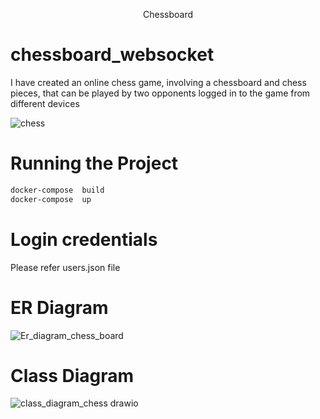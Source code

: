 <p align="center">
  <p align="center">

  </p>
  <p align="center">
    Chessboard
  </p>
</p>

# chessboard_websocket
I have created an online chess game, involving a chessboard and chess pieces, that can be played by two opponents logged in to the game from different devices

![chess](https://user-images.githubusercontent.com/81521780/208849177-2b3717bf-1af7-4fac-a4db-ec0d82215e79.png)


# Running the Project

```bash
docker-compose  build
docker-compose  up
```
# Login credentials

Please refer users.json file

# ER Diagram
![Er_diagram_chess_board](https://user-images.githubusercontent.com/81521780/208927039-947da2d4-fbbd-430f-9a41-7b91b1d635df.png)

# Class Diagram
![class_diagram_chess drawio](https://user-images.githubusercontent.com/81521780/208927582-1c8dc2d9-b035-4599-8f58-3b6fb1a2bf80.png)






